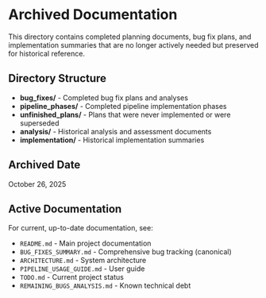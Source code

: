 # Archived Documentation

This directory contains completed planning documents, bug fix plans, and implementation summaries that are no longer actively needed but preserved for historical reference.

## Directory Structure

- **bug_fixes/** - Completed bug fix plans and analyses
- **pipeline_phases/** - Completed pipeline implementation phases
- **unfinished_plans/** - Plans that were never implemented or were superseded
- **analysis/** - Historical analysis and assessment documents
- **implementation/** - Historical implementation summaries

## Archived Date
October 26, 2025

## Active Documentation
For current, up-to-date documentation, see:
- `README.md` - Main project documentation
- `BUG_FIXES_SUMMARY.md` - Comprehensive bug tracking (canonical)
- `ARCHITECTURE.md` - System architecture
- `PIPELINE_USAGE_GUIDE.md` - User guide
- `TODO.md` - Current project status
- `REMAINING_BUGS_ANALYSIS.md` - Known technical debt

